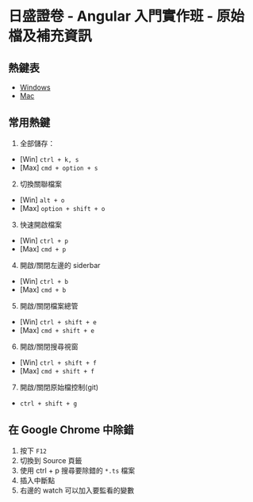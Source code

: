 # 日盛證卷 - Angular 入門實作班 - 原始檔及補充資訊

## 熱鍵表

- [Windows](https://code.visualstudio.com/shortcuts/keyboard-shortcuts-windows.pdf)
- [Mac](https://code.visualstudio.com/shortcuts/keyboard-shortcuts-macos.pdf)

## 常用熱鍵

1. 全部儲存： 
- [Win] `ctrl + k, s`
- [Max] `cmd + option + s`
2. 切換關聯檔案
- [Win] `alt + o`
- [Max] `option + shift + o`
3. 快速開啟檔案
- [Win] `ctrl + p`
- [Max] `cmd + p`
4. 開啟/關閉左邊的 siderbar
- [Win] `ctrl + b`
- [Max] `cmd + b`
5. 開啟/關閉檔案總管
- [Win] `ctrl + shift + e`
- [Max] `cmd + shift + e`
6. 開啟/關閉搜尋視窗
- [Win] `ctrl + shift + f`
- [Max] `cmd + shift + f`
7. 開啟/關閉原始檔控制(git)
- `ctrl + shift + g`

## 在 Google Chrome 中除錯

1. 按下 `F12`
2. 切換到 Source 頁籤
3. 使用 ctrl + p 搜尋要除錯的 `*.ts` 檔案
4. 插入中斷點
5. 右邊的 watch 可以加入要監看的變數
